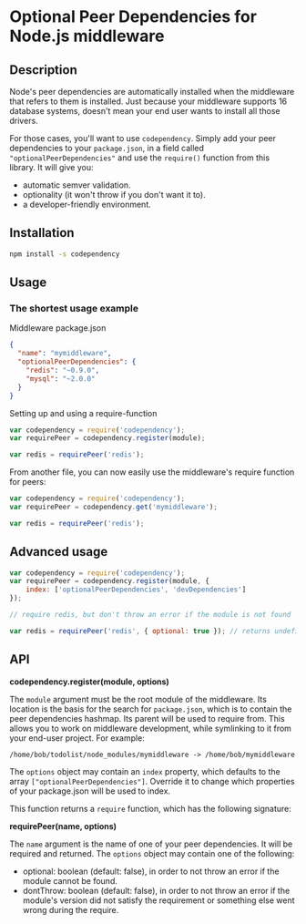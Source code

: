 # Optional Peer Dependencies for Node.js middleware

## Description

Node's peer dependencies are automatically installed when the middleware that
refers to them is installed. Just because your middleware supports 16 database
systems, doesn't mean your end user wants to install all those drivers.

For those cases, you'll want to use `codependency`. Simply add your peer
dependencies to your `package.json`, in a field called
`"optionalPeerDependencies"` and use the `require()` function from this
library. It will give you:

* automatic semver validation.
* optionality (it won't throw if you don't want it to).
* a developer-friendly environment.

## Installation

```sh
npm install -s codependency
```

## Usage

### The shortest usage example

Middleware package.json

```json
{
  "name": "mymiddleware",
  "optionalPeerDependencies": {
    "redis": "~0.9.0",
    "mysql": "~2.0.0"
  }
}
```

Setting up and using a require-function

```javascript
var codependency = require('codependency');
var requirePeer = codependency.register(module);

var redis = requirePeer('redis');
```

From another file, you can now easily use the middleware's require function for
peers:

```javascript
var codependency = require('codependency');
var requirePeer = codependency.get('mymiddleware');

var redis = requirePeer('redis');
```

## Advanced usage

```javascript
var codependency = require('codependency');
var requirePeer = codependency.register(module, {
	index: ['optionalPeerDependencies', 'devDependencies']
});

// require redis, but don't throw an error if the module is not found

var redis = requirePeer('redis', { optional: true }); // returns undefined
```

## API

**codependency.register(module, options)**

The `module` argument must be the root module of the middleware. Its location
is the basis for the search for `package.json`, which is to contain the peer
dependencies hashmap. Its parent will be used to require from. This allows you
to work on middleware development, while symlinking to it from your end-user
project. For example:

	/home/bob/todolist/node_modules/mymiddleware -> /home/bob/mymiddleware

The `options` object may contain an `index` property, which defaults to the
array `["optionalPeerDependencies"]`. Override it to change which properties of
your package.json will be used to index.

This function returns a `require` function, which has the following signature:

**requirePeer(name, options)**

The `name` argument is the name of one of your peer dependencies. It will be
required and returned. The `options` object may contain one of the following:

* optional: boolean (default: false), in order to not throw an error if the
  module cannot be found.
* dontThrow: boolean (default: false), in order to not throw an error if the
  module's version did not satisfy the requirement or something else went wrong
  during the require.

